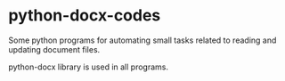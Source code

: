 # python-docx-codes

Some python programs for automating small tasks related to reading and updating document files.

python-docx library is used in all programs.
